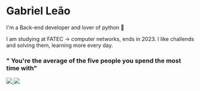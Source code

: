 # Gabriel Leão

I'm a Back-end developer and lover of python 🐍

I am studying at FATEC -> computer networks, ends in 2023. I like challends and solving them, learning more every day.

### " You're the average of the five people you spend the most time with"

<a href="https://www.linkedin.com/in/tic-gabrielleão/">
 <img src="https://img.shields.io/badge/-Linkedin-blue?style=flat-square&logo=Linkedin&logoColor=white" />
</a><a><img src="https://img.shields.io/badge/-gabriel.lindorio21@gmail.com-c14438?style=flat-square&logo=Gmail&logoColor=white" />
</a>
